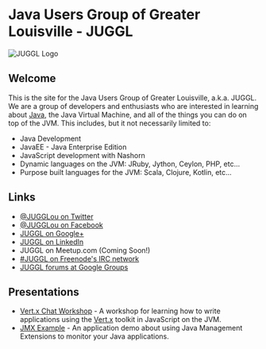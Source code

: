 # Java Users Group of Greater Louisville - JUGGL

<div style="width: 100%; margin: auto; align: center;">
  <img src="https://raw.githubusercontent.com/JUGGL/juggl.github.io/master/images/JUGGL-logo.png" alt="JUGGL Logo">
</div>

## Welcome
This is the site for the Java Users Group of Greater Louisville, a.k.a. JUGGL. We are a group of developers and
enthusiasts who are interested in learning about [Java](http://www.java.com/), the Java Virtual Machine, and all of the
things you can do on top of the JVM. This includes, but it not necessarily limited to:

* Java Development
* JavaEE - Java Enterprise Edition
* JavaScript development with Nashorn
* Dynamic languages on the JVM: JRuby, Jython, Ceylon, PHP, etc...
* Purpose built languages for the JVM: Scala, Clojure, Kotlin, etc...

## Links

* [@JUGGLou on Twitter](https://twitter.com/JUGGLou)
* [@JUGGLou on Facebook](https://www.facebook.com/JUGGLou)
* [JUGGL on Google+](https://www.google.com/+JugglUs)
* [JUGGL on LinkedIn](https://www.linkedin.com/groups/Java-Users-Group-Greater-Louisville-3818364)
* JUGGL on Meetup.com (Coming Soon!)
* [#JUGGL on Freenode's IRC network](http://webchat.freenode.net/?channels=%23juggl)
* [JUGGL forums at Google Groups](https://groups.google.com/forum/#!forum/juggl)


## Presentations

* [Vert.x Chat Workshop](http://www.juggl.us/codepalousa-vertx-chat/) - A workshop for learning how to write applications using the [Vert.x](http://vertx.io/) toolkit in JavaScript on the JVM.
* [JMX Example](http://www.juggl.us/JMXExample/) - An application demo about using Java Management Extensions to monitor your Java applications.
